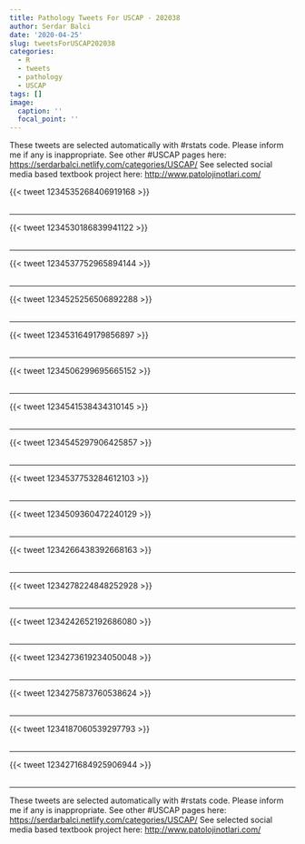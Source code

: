 ```yaml
---
title: Pathology Tweets For USCAP - 202038
author: Serdar Balci
date: '2020-04-25'
slug: tweetsForUSCAP202038
categories:
  - R
  - tweets
  - pathology
  - USCAP
tags: []
image:
  caption: ''
  focal_point: ''
---
```



These tweets are selected automatically with #rstats code. Please inform me if any is inappropriate.
See other #USCAP pages here: https://serdarbalci.netlify.com/categories/USCAP/ 
See selected social media based textbook project here: http://www.patolojinotlari.com/

{{< tweet 1234535268406919168 >}}
<br>
<br>
<hr>
{{< tweet 1234530186839941122 >}}
<br>
<br>
<hr>
{{< tweet 1234537752965894144 >}}
<br>
<br>
<hr>
{{< tweet 1234525256506892288 >}}
<br>
<br>
<hr>
{{< tweet 1234531649179856897 >}}
<br>
<br>
<hr>
{{< tweet 1234506299695665152 >}}
<br>
<br>
<hr>
{{< tweet 1234541538434310145 >}}
<br>
<br>
<hr>
{{< tweet 1234545297906425857 >}}
<br>
<br>
<hr>
{{< tweet 1234537753284612103 >}}
<br>
<br>
<hr>
{{< tweet 1234509360472240129 >}}
<br>
<br>
<hr>
{{< tweet 1234266438392668163 >}}
<br>
<br>
<hr>
{{< tweet 1234278224848252928 >}}
<br>
<br>
<hr>
{{< tweet 1234242652192686080 >}}
<br>
<br>
<hr>
{{< tweet 1234273619234050048 >}}
<br>
<br>
<hr>
{{< tweet 1234275873760538624 >}}
<br>
<br>
<hr>
{{< tweet 1234187060539297793 >}}
<br>
<br>
<hr>
{{< tweet 1234271684925906944 >}}
<br>
<br>
<hr>


These tweets are selected automatically with #rstats code. Please inform me if any is inappropriate.
See other #USCAP pages here: https://serdarbalci.netlify.com/categories/USCAP/ 
See selected social media based textbook project here: http://www.patolojinotlari.com/
